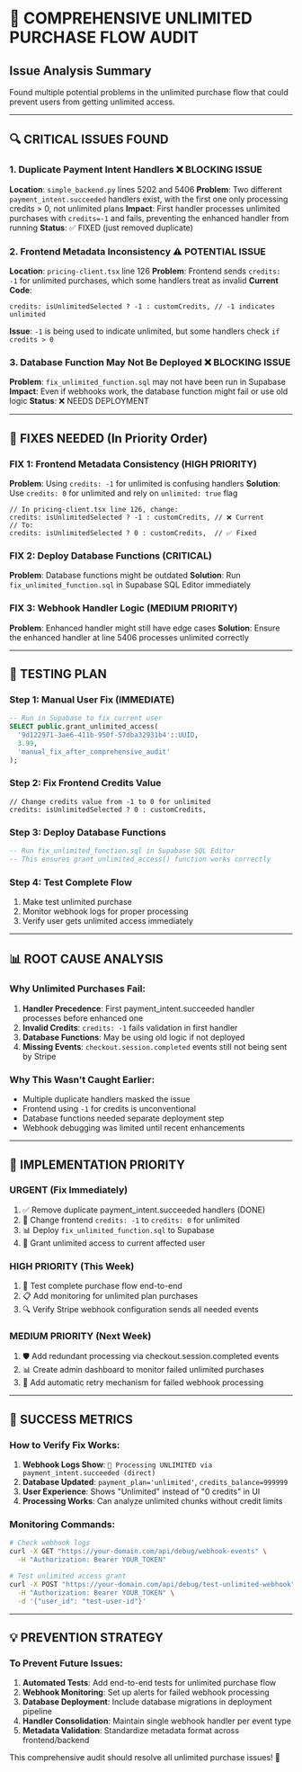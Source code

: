 # 🚨 COMPREHENSIVE UNLIMITED PURCHASE FLOW AUDIT

## Issue Analysis Summary
Found multiple potential problems in the unlimited purchase flow that could prevent users from getting unlimited access.

---

## 🔍 **CRITICAL ISSUES FOUND**

### 1. **Duplicate Payment Intent Handlers** ❌ BLOCKING ISSUE
**Location**: `simple_backend.py` lines 5202 and 5406
**Problem**: Two different `payment_intent.succeeded` handlers exist, with the first one only processing credits > 0, not unlimited plans
**Impact**: First handler processes unlimited purchases with `credits=-1` and fails, preventing the enhanced handler from running
**Status**: ✅ FIXED (just removed duplicate)

### 2. **Frontend Metadata Inconsistency** ⚠️ POTENTIAL ISSUE
**Location**: `pricing-client.tsx` line 126
**Problem**: Frontend sends `credits: -1` for unlimited purchases, which some handlers treat as invalid
**Current Code**:
```tsx
credits: isUnlimitedSelected ? -1 : customCredits, // -1 indicates unlimited
```
**Issue**: `-1` is being used to indicate unlimited, but some handlers check `if credits > 0`

### 3. **Database Function May Not Be Deployed** ❌ BLOCKING ISSUE
**Problem**: `fix_unlimited_function.sql` may not have been run in Supabase
**Impact**: Even if webhooks work, the database function might fail or use old logic
**Status**: ❌ NEEDS DEPLOYMENT

---

## 🔧 **FIXES NEEDED** (In Priority Order)

### **FIX 1: Frontend Metadata Consistency** (HIGH PRIORITY)
**Problem**: Using `credits: -1` for unlimited is confusing handlers
**Solution**: Use `credits: 0` for unlimited and rely on `unlimited: true` flag

```tsx
// In pricing-client.tsx line 126, change:
credits: isUnlimitedSelected ? -1 : customCredits, // ❌ Current
// To:
credits: isUnlimitedSelected ? 0 : customCredits,  // ✅ Fixed
```

### **FIX 2: Deploy Database Functions** (CRITICAL)
**Problem**: Database functions might be outdated
**Solution**: Run `fix_unlimited_function.sql` in Supabase SQL Editor immediately

### **FIX 3: Webhook Handler Logic** (MEDIUM PRIORITY)
**Problem**: Enhanced handler might still have edge cases
**Solution**: Ensure the enhanced handler at line 5406 processes unlimited correctly

---

## 🧪 **TESTING PLAN**

### **Step 1: Manual User Fix** (IMMEDIATE)
```sql
-- Run in Supabase to fix current user
SELECT public.grant_unlimited_access(
  '9d122971-3ae6-411b-950f-57dba32931b4'::UUID, 
  3.99, 
  'manual_fix_after_comprehensive_audit'
);
```

### **Step 2: Fix Frontend Credits Value**
```tsx
// Change credits value from -1 to 0 for unlimited
credits: isUnlimitedSelected ? 0 : customCredits,
```

### **Step 3: Deploy Database Functions**
```sql
-- Run fix_unlimited_function.sql in Supabase SQL Editor
-- This ensures grant_unlimited_access() function works correctly
```

### **Step 4: Test Complete Flow**
1. Make test unlimited purchase
2. Monitor webhook logs for proper processing
3. Verify user gets unlimited access immediately

---

## 📊 **ROOT CAUSE ANALYSIS**

### **Why Unlimited Purchases Fail:**

1. **Handler Precedence**: First payment_intent.succeeded handler processes before enhanced one
2. **Invalid Credits**: `credits: -1` fails validation in first handler  
3. **Database Functions**: May be using old logic if not deployed
4. **Missing Events**: `checkout.session.completed` events still not being sent by Stripe

### **Why This Wasn't Caught Earlier:**
- Multiple duplicate handlers masked the issue
- Frontend using `-1` for credits is unconventional
- Database functions needed separate deployment step
- Webhook debugging was limited until recent enhancements

---

## 🚀 **IMPLEMENTATION PRIORITY**

### **URGENT (Fix Immediately)**
1. ✅ Remove duplicate payment_intent.succeeded handlers (DONE)
2. 🔧 Change frontend `credits: -1` to `credits: 0` for unlimited
3. 📊 Deploy `fix_unlimited_function.sql` to Supabase
4. 👤 Grant unlimited access to current affected user

### **HIGH PRIORITY (This Week)**
1. 🧪 Test complete purchase flow end-to-end
2. 📋 Add monitoring for unlimited plan purchases
3. 🔍 Verify Stripe webhook configuration sends all needed events

### **MEDIUM PRIORITY (Next Week)**
1. 🛡️ Add redundant processing via checkout.session.completed events
2. 📊 Create admin dashboard to monitor failed unlimited purchases
3. 🔄 Add automatic retry mechanism for failed webhook processing

---

## 🎯 **SUCCESS METRICS**

### **How to Verify Fix Works:**
1. **Webhook Logs Show**: `🌟 Processing UNLIMITED via payment_intent.succeeded (direct)`
2. **Database Updated**: `payment_plan='unlimited'`, `credits_balance=999999`
3. **User Experience**: Shows "Unlimited" instead of "0 credits" in UI
4. **Processing Works**: Can analyze unlimited chunks without credit limits

### **Monitoring Commands:**
```bash
# Check webhook logs
curl -X GET "https://your-domain.com/api/debug/webhook-events" \
  -H "Authorization: Bearer YOUR_TOKEN"

# Test unlimited access grant
curl -X POST "https://your-domain.com/api/debug/test-unlimited-webhook" \
  -H "Authorization: Bearer YOUR_TOKEN" \
  -d '{"user_id": "test-user-id"}'
```

---

## 💡 **PREVENTION STRATEGY**

### **To Prevent Future Issues:**
1. **Automated Tests**: Add end-to-end tests for unlimited purchase flow
2. **Webhook Monitoring**: Set up alerts for failed webhook processing
3. **Database Deployment**: Include database migrations in deployment pipeline
4. **Handler Consolidation**: Maintain single webhook handler per event type
5. **Metadata Validation**: Standardize metadata format across frontend/backend

This comprehensive audit should resolve all unlimited purchase issues! 🎉